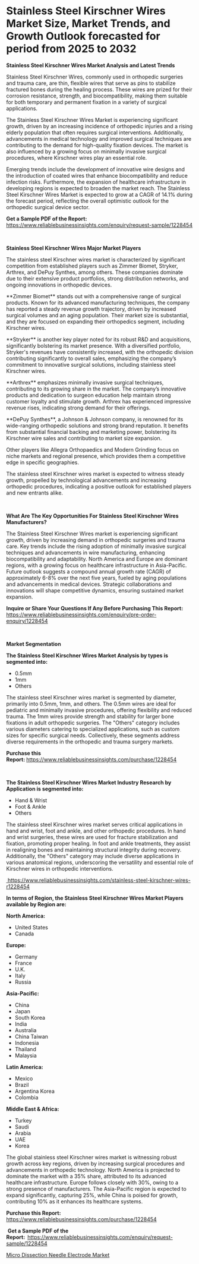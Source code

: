 <p><h1>Stainless Steel Kirschner Wires Market Size, Market Trends, and Growth Outlook forecasted for period from 2025 to 2032</h1></p><p><strong>Stainless Steel Kirschner Wires Market Analysis and Latest Trends</strong></p>
<p><p>Stainless Steel Kirschner Wires, commonly used in orthopedic surgeries and trauma care, are thin, flexible wires that serve as pins to stabilize fractured bones during the healing process. These wires are prized for their corrosion resistance, strength, and biocompatibility, making them suitable for both temporary and permanent fixation in a variety of surgical applications.</p><p>The Stainless Steel Kirschner Wires Market is experiencing significant growth, driven by an increasing incidence of orthopedic injuries and a rising elderly population that often requires surgical interventions. Additionally, advancements in medical technology and improved surgical techniques are contributing to the demand for high-quality fixation devices. The market is also influenced by a growing focus on minimally invasive surgical procedures, where Kirschner wires play an essential role.</p><p>Emerging trends include the development of innovative wire designs and the introduction of coated wires that enhance biocompatibility and reduce infection risks. Furthermore, the expansion of healthcare infrastructure in developing regions is expected to broaden the market reach. The Stainless Steel Kirschner Wires Market is expected to grow at a CAGR of 14.1% during the forecast period, reflecting the overall optimistic outlook for the orthopedic surgical device sector.</p></p>
<p><strong>Get a Sample PDF of the Report:&nbsp;</strong> <a href="https://www.reliablebusinessinsights.com/enquiry/request-sample/1228454?utm_campaign=3291&utm_medium=2&utm_source=Github&utm_content=ia&utm_term=05032025&utm_id=stainless-steel-kirschner-wires">https://www.reliablebusinessinsights.com/enquiry/request-sample/1228454</a></p>
<p>&nbsp;</p>
<p><strong>Stainless Steel Kirschner Wires Major Market Players</strong></p>
<p><p>The stainless steel Kirschner wires market is characterized by significant competition from established players such as Zimmer Biomet, Stryker, Arthrex, and DePuy Synthes, among others. These companies dominate due to their extensive product portfolios, strong distribution networks, and ongoing innovations in orthopedic devices.</p><p>**Zimmer Biomet** stands out with a comprehensive range of surgical products. Known for its advanced manufacturing techniques, the company has reported a steady revenue growth trajectory, driven by increased surgical volumes and an aging population. Their market size is substantial, and they are focused on expanding their orthopedics segment, including Kirschner wires.</p><p>**Stryker** is another key player noted for its robust R&D and acquisitions, significantly bolstering its market presence. With a diversified portfolio, Stryker's revenues have consistently increased, with the orthopedic division contributing significantly to overall sales, emphasizing the company’s commitment to innovative surgical solutions, including stainless steel Kirschner wires.</p><p>**Arthrex** emphasizes minimally invasive surgical techniques, contributing to its growing share in the market. The company’s innovative products and dedication to surgeon education help maintain strong customer loyalty and stimulate growth. Arthrex has experienced impressive revenue rises, indicating strong demand for their offerings.</p><p>**DePuy Synthes**, a Johnson & Johnson company, is renowned for its wide-ranging orthopedic solutions and strong brand reputation. It benefits from substantial financial backing and marketing power, bolstering its Kirschner wire sales and contributing to market size expansion.</p><p>Other players like Allegra Orthopaedics and Modern Grinding focus on niche markets and regional presence, which provides them a competitive edge in specific geographies.</p><p>The stainless steel Kirschner wires market is expected to witness steady growth, propelled by technological advancements and increasing orthopedic procedures, indicating a positive outlook for established players and new entrants alike.</p></p>
<p>&nbsp;</p>
<p><strong>What Are The Key Opportunities For Stainless Steel Kirschner Wires Manufacturers?</strong></p>
<p><p>The Stainless Steel Kirschner Wires market is experiencing significant growth, driven by increasing demand in orthopedic surgeries and trauma care. Key trends include the rising adoption of minimally invasive surgical techniques and advancements in wire manufacturing, enhancing biocompatibility and adaptability. North America and Europe are dominant regions, with a growing focus on healthcare infrastructure in Asia-Pacific. Future outlook suggests a compound annual growth rate (CAGR) of approximately 6-8% over the next five years, fueled by aging populations and advancements in medical devices. Strategic collaborations and innovations will shape competitive dynamics, ensuring sustained market expansion.</p></p>
<p><strong>Inquire or Share Your Questions If Any Before Purchasing This Report:</strong> <a href="https://www.reliablebusinessinsights.com/enquiry/pre-order-enquiry/1228454?utm_campaign=3291&utm_medium=2&utm_source=Github&utm_content=ia&utm_term=05032025&utm_id=stainless-steel-kirschner-wires">https://www.reliablebusinessinsights.com/enquiry/pre-order-enquiry/1228454</a></p>
<p>&nbsp;</p>
<p><strong>Market Segmentation</strong></p>
<p><strong>The Stainless Steel Kirschner Wires Market Analysis by types is segmented into:</strong></p>
<p><ul><li>0.5mm</li><li>1mm</li><li>Others</li></ul></p>
<p><p>The stainless steel Kirschner wires market is segmented by diameter, primarily into 0.5mm, 1mm, and others. The 0.5mm wires are ideal for pediatric and minimally invasive procedures, offering flexibility and reduced trauma. The 1mm wires provide strength and stability for larger bone fixations in adult orthopedic surgeries. The "Others" category includes various diameters catering to specialized applications, such as custom sizes for specific surgical needs. Collectively, these segments address diverse requirements in the orthopedic and trauma surgery markets.</p></p>
<p><strong>Purchase this Report:&nbsp;</strong><a href="https://www.reliablebusinessinsights.com/purchase/1228454?utm_campaign=3291&utm_medium=2&utm_source=Github&utm_content=ia&utm_term=05032025&utm_id=stainless-steel-kirschner-wires">https://www.reliablebusinessinsights.com/purchase/1228454</a></p>
<p>&nbsp;</p>
<p><strong>The Stainless Steel Kirschner Wires Market Industry Research by Application is segmented into:</strong></p>
<p><ul><li>Hand & Wrist</li><li>Foot & Ankle</li><li>Others</li></ul></p>
<p><p>The stainless steel Kirschner wires market serves critical applications in hand and wrist, foot and ankle, and other orthopedic procedures. In hand and wrist surgeries, these wires are used for fracture stabilization and fixation, promoting proper healing. In foot and ankle treatments, they assist in realigning bones and maintaining structural integrity during recovery. Additionally, the "Others" category may include diverse applications in various anatomical regions, underscoring the versatility and essential role of Kirschner wires in orthopedic interventions.</p></p>
<p><a href="https://www.reliablebusinessinsights.com/stainless-steel-kirschner-wires-r1228454?utm_campaign=3291&utm_medium=2&utm_source=Github&utm_content=ia&utm_term=05032025&utm_id=stainless-steel-kirschner-wires">&nbsp;https://www.reliablebusinessinsights.com/stainless-steel-kirschner-wires-r1228454</a></p>
<p><strong>In terms of Region, the Stainless Steel Kirschner Wires Market Players available by Region are:</strong></p>
<p>
    <p> <strong> North America: </strong>
        <ul>
            <li>United States</li>
            <li>Canada</li>
        </ul>
        </p> 
    <p> <strong> Europe: </strong>
        <ul>
            <li>Germany</li>
            <li>France</li>
            <li>U.K.</li>
            <li>Italy</li>
            <li>Russia</li>
        </ul>
        </p> 
    <p> <strong> Asia-Pacific: </strong>
        <ul>
            <li>China</li>
            <li>Japan</li>
            <li>South Korea</li>
            <li>India</li>
            <li>Australia</li>
            <li>China Taiwan</li>
            <li>Indonesia</li>
            <li>Thailand</li>
            <li>Malaysia</li>
        </ul>
        </p> 
    <p> <strong> Latin America: </strong>
        <ul>
            <li>Mexico</li>
            <li>Brazil</li>
            <li>Argentina Korea</li>
            <li>Colombia</li>
        </ul>
        </p> 
    <p> <strong> Middle East & Africa: </strong>
        <ul>
            <li>Turkey</li>
            <li>Saudi</li>
            <li>Arabia</li>
            <li>UAE</li>
            <li>Korea</li>
        </ul>
    </p>
    </p>
<p><p>The global stainless steel Kirschner wires market is witnessing robust growth across key regions, driven by increasing surgical procedures and advancements in orthopedic technology. North America is projected to dominate the market with a 35% share, attributed to its advanced healthcare infrastructure. Europe follows closely with 30%, owing to a strong presence of manufacturers. The Asia-Pacific region is expected to expand significantly, capturing 25%, while China is poised for growth, contributing 10% as it enhances its healthcare systems.</p></p>
<p><strong>Purchase this Report: </strong><a href="https://www.reliablebusinessinsights.com/purchase/1228454?utm_campaign=3291&utm_medium=2&utm_source=Github&utm_content=ia&utm_term=05032025&utm_id=stainless-steel-kirschner-wires">https://www.reliablebusinessinsights.com/purchase/1228454</a></p>
<p>&nbsp;<strong>Get a Sample PDF of the Report:&nbsp;&nbsp;</strong><a href="https://www.reliablebusinessinsights.com/enquiry/request-sample/1228454?utm_campaign=3291&utm_medium=2&utm_source=Github&utm_content=ia&utm_term=05032025&utm_id=stainless-steel-kirschner-wires">https://www.reliablebusinessinsights.com/enquiry/request-sample/1228454</a></p>
<p><strong></strong></p>
<p><p><a href="https://github.com/jenithschijf/Market-Research-Report-List-1/blob/main/micro-dissection-needle-electrode-market.md?utm_campaign=3291&utm_medium=2&utm_source=Github&utm_content=ia&utm_term=05032025&utm_id=stainless-steel-kirschner-wires">Micro Dissection Needle Electrode Market</a></p></p>